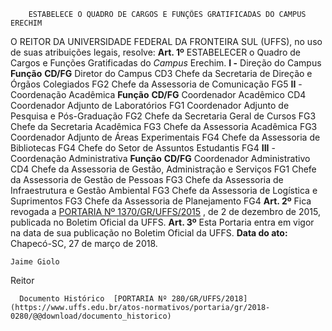         ESTABELECE O QUADRO DE CARGOS E FUNÇÕES GRATIFICADAS DO CAMPUS ERECHIM  

 O REITOR DA UNIVERSIDADE FEDERAL DA FRONTEIRA SUL (UFFS), no uso de suas atribuições legais, resolve:   **Art. 1º** ESTABELECER o Quadro de Cargos e Funções Gratificadas do *Campus* Erechim. **I -** Direção do Campus     **Função**    **CD/FG**      Diretor do Campus   CD3     Chefe da Secretaria de Direção e Órgãos Colegiados   FG2     Chefe da Assessoria de Comunicação   FG5     **II** - Coordenação Acadêmica     **Função**    **CD/FG**      Coordenador Acadêmico   CD4     Coordenador Adjunto de Laboratórios   FG1     Coordenador Adjunto de Pesquisa e Pós-Graduação   FG2     Chefe da Secretaria Geral de Cursos   FG3     Chefe da Secretaria Acadêmica   FG3     Chefe da Assessoria Acadêmica   FG3     Coordenador Adjunto de Áreas Experimentais   FG4     Chefe da Assessoria de Bibliotecas   FG4     Chefe do Setor de Assuntos Estudantis   FG4     **III** - Coordenação Administrativa     **Função**    **CD/FG**      Coordenador Administrativo   CD4     Chefe da Assessoria de Gestão, Administração e Serviços   FG1     Chefe da Assessoria de Gestão de Pessoas   FG3     Chefe da Assessoria de Infraestrutura e Gestão Ambiental   FG3     Chefe da Assessoria de Logística e Suprimentos   FG3     Chefe da Assessoria de Planejamento   FG4       **Art. 2º** Fica revogada a [PORTARIA Nº 1370/GR/UFFS/2015](https://www.uffs.edu.br/atos-normativos/portaria/gr/2015-1370)  , de 2 de dezembro de 2015, publicada no Boletim Oficial da UFFS.   **Art. 3º** Esta Portaria entra em vigor na data de sua publicação no Boletim Oficial da UFFS.      **Data do ato:** Chapecó-SC, 27 de março de 2018.   
 

    Jaime Giolo   
 Reitor 

      Documento Histórico  [PORTARIA Nº 280/GR/UFFS/2018](https://www.uffs.edu.br/atos-normativos/portaria/gr/2018-0280/@@download/documento_historico)     
      